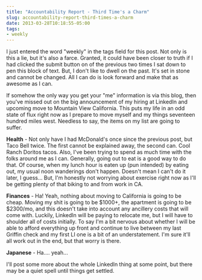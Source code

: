 ```yaml
---
title: "Accountability Report - Third Time's a Charm"
slug: accountability-report-third-times-a-charm
date: 2013-03-28T10:18:55-05:00
tags:
- weekly
---
```

I just entered the word "weekly" in the tags field for this post. Not only is this a lie, but it's also a farce. Granted, it could have been closer to truth if I had clicked the submit button on of the previous two times I sat down to pen this block of text. But, I don't like to dwell on the past. It's set in stone and cannot be changed. All I can do is look forward and make that as awesome as I can.

If somehow the only way you get your "me" information is via this blog, then you've missed out on the big announcement of my hiring at LinkedIn and upcoming move to Mountain View California. This puts my life in an odd state of flux right now as I prepare to move myself and my things seventeen hundred miles west. Needless to say, the items on my list are going to suffer.

**Health** - Not only have I had McDonald's once since the previous post, but Taco Bell twice. The first cannot be explained away, the second can. Cool Ranch Doritos tacos. Also, I've been trying to spend as much time with the folks around me as I can. Generally, going out to eat is a good way to do that. Of course, when my lunch hour is eaten up (pun intended) by eating out, my usual noon wanderings don't happen. Doesn't mean I can't do it later, I guess... But, I'm honestly not worrying about exercise right now as I'll be getting plenty of that biking to and from work in CA.

**Finances** - Ha! Yeah, nothing about moving to California is going to be cheap. Moving my shit is going to be $1000+, the apartment is going to be $2300/mo, and this doesn't take into account any ancillery costs that will come with. Luckily, LinkedIn will be paying to relocate me, but I will have to shoulder all of costs initially. To say I'm a bit nervous about whether I will be able to afford everything up front and continue to live between my last Griffin check and my first LI one is a bit of an understatement. I'm sure it'll all work out in the end, but that worry is there.

**Japanese** - Ha.... yeah...

I'll post some more about the whole LinkedIn thing at some point, but there may be a quiet spell until things get settled.
